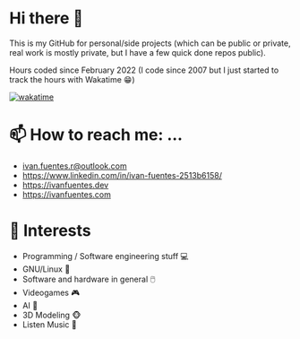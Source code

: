 # Hi there 👋

This is my GitHub for personal/side projects (which can be public or private, real work is mostly private, but I have a few quick done repos public). 

Hours coded since February 2022 (I code since 2007 but I just started to track the hours with Wakatime 😁)

[![wakatime](https://wakatime.com/badge/user/be04de5f-3444-4fd5-82e1-b183e6dbf471.svg)](https://wakatime.com/@be04de5f-3444-4fd5-82e1-b183e6dbf471)

# 📫 How to reach me: ...
- ivan.fuentes.r@outlook.com
- https://www.linkedin.com/in/ivan-fuentes-2513b6158/
- https://ivanfuentes.dev
- https://ivanfuentes.com

# 🌟 Interests
- Programming / Software engineering stuff 💻
- GNU/Linux 🐧
- Software and hardware in general 🖱️
- Videogames 🎮
- AI 🤖
- 3D Modeling 🐵
- Listen Music 🎵

